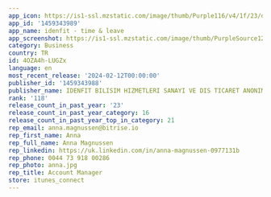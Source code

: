 ```yaml
---
app_icon: https://is1-ssl.mzstatic.com/image/thumb/Purple116/v4/1f/23/dd/1f23dd1b-f7aa-3eec-ea6e-bd16344274fa/AppIcon-1x_U007emarketing-0-10-0-0-sRGB-85-220-0.png/1024x1024bb.png
app_id: '1459343989'
app_name: idenfit - time & leave
app_screenshot: https://is1-ssl.mzstatic.com/image/thumb/PurpleSource124/v4/d8/f7/2e/d8f72ea7-273f-3dc9-d1ee-10bafce9e506/6b688e27-4202-40e3-9c34-8cd1a2488819_1242x2688_1__ENG.jpg/1242x2688bb.png
category: Business
country: TR
id: 4OZA4h-LUGZx
language: en
most_recent_release: '2024-02-12T00:00:00'
publisher_id: '1459343988'
publisher_name: IDENFIT BILISIM HIZMETLERI SANAYI VE DIS TICARET ANONIM SIRKETI
rank: '118'
release_count_in_past_year: '23'
release_count_in_past_year_category: 16
release_count_in_past_year_top_in_category: 21
rep_email: anna.magnussen@bitrise.io
rep_first_name: Anna
rep_full_name: Anna Magnussen
rep_linkedin: https://uk.linkedin.com/in/anna-magnussen-0977131b
rep_phone: 0044 73 918 00286
rep_photo: anna.jpg
rep_title: Account Manager
store: itunes_connect
---
```

